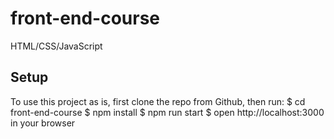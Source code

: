 # front-end-course
HTML/CSS/JavaScript

## Setup
To use this project as is, first clone the repo from Github, then run:
$ cd front-end-course
$ npm install
$ npm run start
$ open http://localhost:3000 in your browser